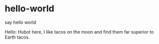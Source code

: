 # hello-world
say hello world

Hello:
Hubot here, I like tacos on the moon and find them far superior to Earth tacos.

